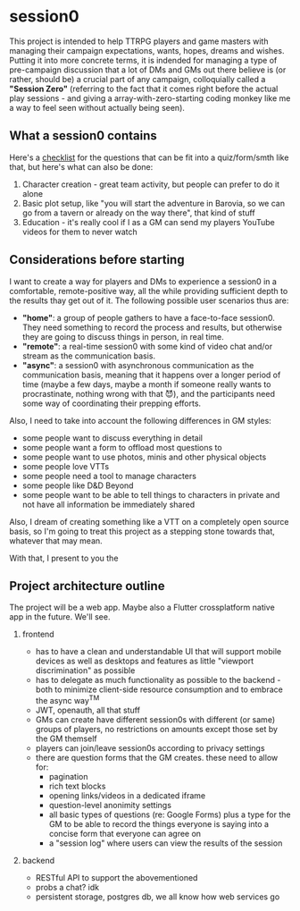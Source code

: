 # session0

This project is intended to help TTRPG players and game masters with managing their campaign expectations, wants, hopes, dreams and wishes. Putting it into more concrete terms, it is indended for managing a type of pre-campaign discussion that a lot of DMs and GMs out there believe is (or rather, should be) a crucial part of any campaign, colloquially called a **"Session Zero"** (referring to the fact that it comes right before the actual play sessions - and giving a array-with-zero-starting coding monkey like me a way to feel seen without actually being seen).

## What a session0 contains

Here's a [checklist](https://www.reddit.com/r/dndnext/comments/601awb/session0_topic_checklist_and_guide/) for the questions that can be fit into a quiz/form/smth like that, but here's what can also be done:
1. Character creation - great team activity, but people can prefer to do it alone
2. Basic plot setup, like "you will start the adventure in Barovia, so we can go from a tavern or already on the way there", that kind of stuff
3. Education - it's really cool if I as a GM can send my players YouTube videos for them to never watch

## Considerations before starting

I want to create a way for players and DMs to experience a session0 in a comfortable, remote-positive way, all the while providing sufficient depth to the results thay get out of it. The following possible user scenarios thus are:

- **"home"**: a group of people gathers to have a face-to-face session0. They need something to record the process and results, but otherwise they are going to discuss things in person, in real time.
- **"remote"**: a real-time session0 with some kind of video chat and/or stream as the communication basis.
- **"async"**: a session0 with asynchronous communication as the communication basis, meaning that it happens over a longer period of time (maybe a few days, maybe a month if someone really wants to procrastinate, nothing wrong with that 😈), and the participants need some way of coordinating their prepping efforts.

Also, I need to take into account the following differences in GM styles:
- some people want to discuss everything in detail
- some people want a form to offload most questions to
- some people want to use photos, minis and other physical objects
- some people love VTTs
- some people need a tool to manage characters
- some people like D&D Beyond
- some people want to be able to tell things to characters in private and not have all information be immediately shared

Also, I dream of creating something like a VTT on a completely open source basis, so I'm going to treat this project as a stepping stone towards that, whatever that may mean.

With that, I present to you the

## Project architecture outline

The project will be a web app. Maybe also a Flutter crossplatform native app in the future. We'll see.

1. frontend
    * has to have a clean and understandable UI that will support mobile devices as well as desktops and features as little "viewport discrimination" as possible
    * has to delegate as much functionality as possible to the backend - both to minimize client-side resource consumption and to embrace the async way<sup>TM</sup>
    * JWT, openauth, all that stuff
    * GMs can create have different session0s with different (or same) groups of players, no restrictions on amounts except those set by the GM themself
    * players can join/leave session0s according to privacy settings
    * there are question forms that the GM creates. these need to allow for:
        * pagination
        * rich text blocks
        * opening links/videos in a dedicated iframe
        * question-level anonimity settings 
        * all basic types of questions (re: Google Forms) plus a type for the GM to be able to record the things everyone is saying into a concise form that everyone can agree on
        * a "session log" where users can view the results of the session

2. backend
    * RESTful API to support the abovementioned
    * probs a chat? idk
    * persistent storage, postgres db, we all know how web services go
